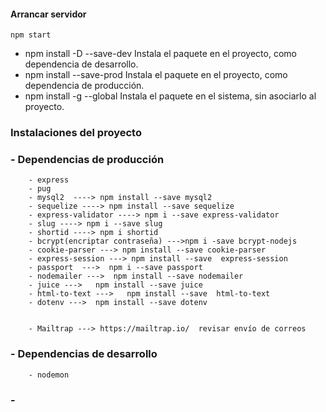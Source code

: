

#### Arrancar servidor

    npm start

- npm install -D	--save-dev	Instala el paquete en el proyecto, como dependencia de desarrollo.
- npm install	--save-prod	    Instala el paquete en el proyecto, como dependencia de producción.
- npm install -g	--global	Instala el paquete en el sistema, sin asociarlo al proyecto.


### Instalaciones del proyecto

 ### - Dependencias de producción

        - express
        - pug
        - mysql2  ----> npm install --save mysql2
        - sequelize ----> npm install --save sequelize
        - express-validator ----> npm i --save express-validator
        - slug ----> npm i --save slug
        - shortid ----> npm i shortid
        - bcrypt(encriptar contraseña) --->npm i -save bcrypt-nodejs
        - cookie-parser ---> npm install --save cookie-parser
        - express-session ---> npm install --save  express-session
        - passport  --->  npm i --save passport
        - nodemailer --->  npm install --save nodemailer
        - juice --->   npm install --save juice
        - html-to-text --->   npm install --save  html-to-text
        - dotenv --->  npm install --save dotenv


        - Mailtrap ---> https://mailtrap.io/  revisar envío de correos


  ### - Dependencias de desarrollo
        - nodemon


### -
